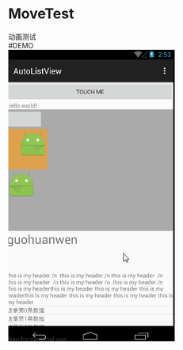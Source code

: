 # MoveTest  
动画测试  
#DEMO  
![](https://github.com/guohuanwen/MoveTest/blob/master/screenshots/gif.gif)
